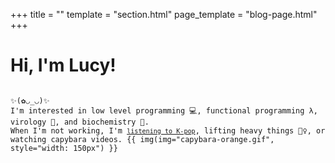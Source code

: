 +++
title = ""
template = "section.html"
page_template = "blog-page.html"
+++

<h1>Hi, I'm Lucy!</h1>
<code class="landing">
✨(✿◡_◡)✨
I'm interested in low level programming 💻, functional programming λ, virology 🦠, and biochemistry 🧬.
When I'm not working, I'm <a href="https://www.last.fm/user/lhao03/library/artists?date_preset=LAST_30_DAYS"><code class="landing">listening to K-pop</code></a>, lifting heavy things 🏋️‍♀️, or watching capybara videos. {{ img(img="capybara-orange.gif", style="width: 150px") }}
</code>
